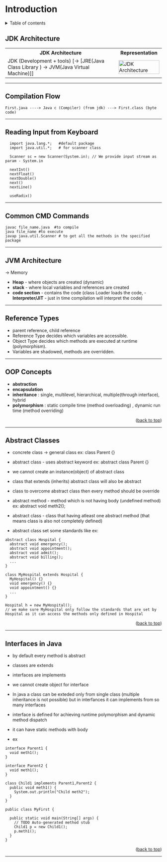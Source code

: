 <div id="top"></div>

# Introduction

<details>

<summary>Table of contents</summary>

- [JDK Architecture](#jdk-structure)
- [Compilation Flow](#compilation-flow)
- [Reading Input from Keyboard](#reading-input-from-keyboard)
- [Common CMD Commands](#common-cmd-commands)
- [JVM Architecture](#jvm-architecture)
- [Reference Types](#reference-types)
- [OOP Concepts](#oops-concepts)
- [Abstract Classes](#abstract-classes)
- [Interfaces in Java](#interfaces-in-java)

</details>

## JDK Architecture

<table>
    <tr>
        <th>JDK Architecture</th>
        <th>Representation</th>
    </tr>
    <tr>
        <td>
            JDK (Development + tools)
             [-> [JRE(Java Class Library ) -> JVM(Java Virtual Machine)]]
        </td>
        <td>
            <img src="https://github.com/user-attachments/assets/78b59b0f-cfae-4454-a918-79c50274472a" width="100%" title="JDK Architecture"/>
        </td>
    </tr>
</table>

<hr/>

## Compilation Flow

```
First.java ----> Java c (Compiler) (from jdk) ---> First.class (byte code)
```

<hr/>

## Reading Input from Keyboard
```
  import java.lang.*;   #default package
  import java.util.*;   # for scanner class

  Scanner sc = new Scanner(System.in); // We provide input stream as param - System.in

  nextInt()
  nextFloat()
  nextDouble()
  next()
  nextLine()

  useRadix()
```

<hr/>

## Common CMD Commands

```
javac file_name.java  #to compile
java file_name #to execute
javap java.util.Scanner # to get all the methods in the specified package
```
<hr/>

## JVM Architecture

-> Memory
  - **Heap** - where objects are created (dynamic)
  - **stack** - where local variables and references are created
  - **code section** - contains the code (class Loader loads the code, - **Interpreter/JIT** - just in time compilation will interpret the code)

<hr/>

## Reference Types

- parent reference, child reference
- Reference Type decides which variables are accessible.
- Object Type decides which methods are executed at runtime (polymorphism).
- Variables are shadowed, methods are overridden.

<hr/>

## OOP Concepts

- **abstraction**
- **encapsulation**
- **inheritance** : single, multilevel, hierarchical, multiple(through interface), hybrid
- **polymorphism** : static compile time (method overloading) , dynamic run time (method overriding)

<p align="right">(<a href="#top">back to top</a>)</p>

<hr/>

## Abstract Classes

- concrete class -> general class ex: class Parent {}
- abstract class - uses abstract keyword ex: abstract class Parent {}
- we cannot create an instance(object) of abstract class
- class that extends (inherits) abstract class will also be abstract 
- class to overcome abstract class then every method should be override
- abstract method - method which is not having body (undefined method)
    ex: abstract void meth2();
- abstract class - class that having atleast one abstract method (that means class is also not completely defined)

- abstract class set some standards like ex:
    
```
abstract class Hospital {
  abstract void emergency();
  abstract void appointment();
  abstract void admit();
  abstract void billing();
  ...
} 

class MyHospital extends Hospital {
  MyHospital() {}
  void emergency() {}
  void appointment() {}
  ...
}

Hospital h = new MyHospital();
// we make sure MyHospital only follow the standards that are set by Hospital as it can access the methods only defined in Hospital
```

<p align="right">(<a href="#top">back to top</a>)</p>

<hr/>

## Interfaces in Java

- by default every method is abstract 
- classes are extends
- interfaces are implements
- we cannot create object for interface
- In java a class can be exteded only from single class (multiple inheritance is not possible) but in interfances it can implements from so many interfaces
- interface is defined for achieving runtime polymorphism and dynamic method dispatch
- it can have static methods with body

- ex

```
interface Parent1 {
  void meth1();
}

interface Parent2 {
  void meth1();
}
  
class Child1 implements Parent1,Parent2 {
  public void meth1() {
    System.out.println("Child meth2");
  } 
}

public class MyFirst {

  public static void main(String[] args) {
    // TODO Auto-generated method stub
    Child1 p = new Child1();
    p.meth1();
  }
}
```

<p align="right">(<a href="#top">back to top</a>)</p>

<hr/>

